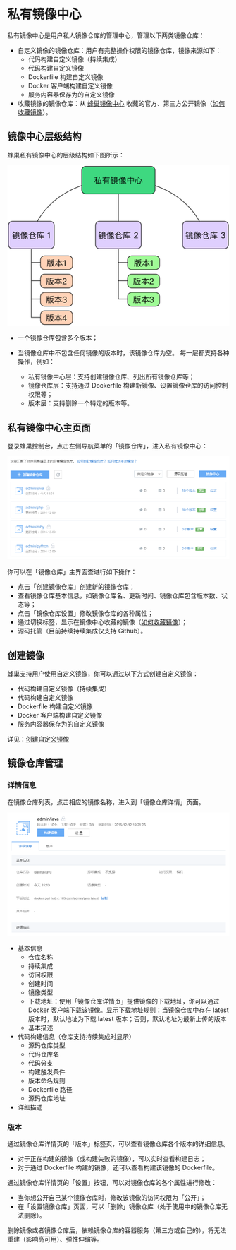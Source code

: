 # 私有镜像中心

私有镜像中心是用户私人镜像仓库的管理中心，管理以下两类镜像仓库：

* 自定义镜像的镜像仓库：用户有完整操作权限的镜像仓库，镜像来源如下：
	* 代码构建自定义镜像（持续集成）
	* 代码构建自定义镜像
	* Dockerfile 构建自定义镜像
	* Docker 客户端构建自定义镜像
	* 服务内容器保存为的自定义镜像
* 收藏镜像的镜像仓库：从 [蜂巢镜像中心](https://c.163.com/hub#/m/home/) 收藏的官方、第三方公开镜像（[如何收藏镜像](http://support.c.163.com/wiki/md.html#!计算服务/镜像仓库/使用指南/收藏镜像.md)）。

## 镜像中心层级结构

蜂巢私有镜像中心的层级结构如下图所示：

![](../image/私有镜像中心层级结构.jpg)

* 一个镜像仓库包含多个版本；
* 当镜像仓库中不包含任何镜像的版本时，该镜像仓库为空。
每一层都支持各种操作，例如：

	* 私有镜像中心层：支持创建镜像仓库、列出所有镜像仓库等；
	* 镜像仓库层：支持通过 Dockerfile 构建新镜像、设置镜像仓库的访问控制权限等；
	* 版本层：支持删除一个特定的版本等。

## 私有镜像中心主页面

登录蜂巢控制台，点击左侧导航菜单的「镜像仓库」，进入私有镜像中心：

![](../image/私有镜像中心_界面展示1.png)

你可以在「镜像仓库」主界面查进行如下操作：

* 点击「创建镜像仓库」创建新的镜像仓库；
* 查看镜像仓库基本信息，如镜像仓库名、更新时间、镜像仓库包含版本数、状态等；
* 点击「镜像仓库设置」修改镜像仓库的各种属性；
* 通过切换标签，显示在镜像中心收藏的镜像（[如何收藏镜像](http://support.c.163.com/md.html#!计算服务/镜像仓库/使用指南/收藏镜像.md)）；
* 源码托管（目前持续持续集成仅支持 Github）。

## 创建镜像

蜂巢支持用户使用自定义镜像，你可以通过以下方式创建自定义镜像：

* 代码构建自定义镜像（持续集成）
* 代码构建自定义镜像
* Dockerfile 构建自定义镜像
* Docker 客户端构建自定义镜像
* 服务内容器保存为的自定义镜像

详见：[创建自定义镜像](http://support.c.163.com/md.html#!计算服务/镜像仓库/使用指南/创建自定义镜像.md)

## 镜像仓库管理

### 详情信息

在镜像仓库列表，点击相应的镜像名称，进入到「镜像仓库详情」页面。

![](../image/私有镜像中心_镜像仓库详情页.png)

* 基本信息
	* 仓库名称
	* 持续集成
	* 访问权限
	* 创建时间
	* 镜像类型
	* 下载地址：使用「镜像仓库详情页」提供镜像的下载地址，你可以通过 Docker 客户端下载该镜像。显示下载地址规则：当镜像仓库中存在 latest 版本时，默认地址为下载 latest 版本；否则，默认地址为最新上传的版本
	* 基本描述
* 代码构建信息（仓库支持持续集成时显示）
	* 源码仓库类型
	* 代码仓库名
	* 代码分支
	* 构建触发条件
	* 版本命名规则
	* Dockerfile 路径
	* 源码仓库地址
* 详细描述

### 版本

通过镜像仓库详情页的「版本」标签页，可以查看镜像仓库各个版本的详细信息。

* 对于正在构建的镜像（或构建失败的镜像），可以实时查看构建日志；
* 对于通过 Dockerfile 构建的镜像，还可以查看构建该镜像的 Dockerfile。

通过镜像仓库详情页的「设置」按钮，可以对镜像仓库的各个属性进行修改：

* 当你想公开自己某个镜像仓库时，修改该镜像的访问权限为「公开」；
* 在「设置镜像仓库」页面，可以「删除」镜像仓库（处于使用中的镜像仓库无法删除）。

删除镜像或者镜像仓库后，依赖镜像仓库的容器服务（第三方或自己的），将无法重建（影响高可用）、弹性伸缩等。
































